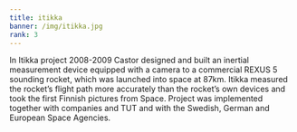 ```yaml
---
title: itikka
banner: /img/itikka.jpg
rank: 3
---
```


In Itikka project 2008-2009 Castor designed and built an inertial measurement device equipped with a camera to a commercial REXUS 5 sounding rocket, which was launched into space at 87km. Itikka measured the rocket’s flight path more accurately than the rocket’s own devices and took the first Finnish pictures from Space. Project was implemented together with companies and TUT and with the Swedish, German and European Space Agencies.